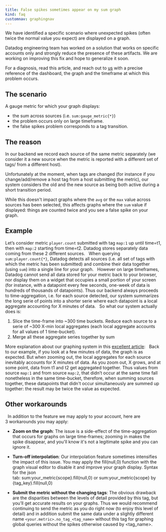 ```yaml
---
title: False spikes sometimes appear on my sum graph
kind: faq
customnav: graphingnav
---
```


We have identified a specific scenario where unexpected spikes (often twice the normal value you expect) are displayed on a graph.

Datadog engineering team has worked on a solution that works on specific accounts only and strongly reduce the presence of these artifacts. We are working on improving this fix and hope to generalize it soon.

For a diagnosis, read this article, and reach out to [us](/help) with a precise reference of the dashboard, the graph and the timeframe at which this problem occurs.

## The scenario

A gauge metric for which your graph displays:

* the sum across sources (i.e. `sum:gauge_metric{*}`)
* the problem occurs only on large timeframe. 
* the false spikes problem corresponds to a tag transition. 

## The reason

In our backend we record each source of the same metric separately (we consider it a new source when the metric is reported with a different set of tags/ from a different host).

Unfortunately at the moment, when tags are changed (for instance if you change/add/remove a host tag from a host submitting the metric), our system considers the old and the new source as being both active during a short transition period.

While this doesn't impact graphs where the `avg` or the `max` value across sources has been selected, this affects graphs where the `sum` value if displayed: things are counted twice and you see a false spike on your graph.

## Example

Let’s consider metric `player.count` submitted with tag `map:1` up until time=t1, then with `map:2` starting from time=t2. Datadog stores separately data coming from these 2 different sources.
 
When querying `sum:player.count{*}`, Datadog detects all sources (i.e. all set of tags with which the metric has been submitted) and combine their data together (using `sum`) into a single line for your graph.
 
However on large timeframes, Datadog cannot send all data stored for your metric back to your browser, nor display them on a widget that occupies a small portion of your screen (for instance, with a datapoint every few seconds, one-week of data is hundreds of thousands of datapoints). Thus our backend always proceeds to time-aggregation, i.e. for each source detected, our system summarizes the long serie of points into a shorter serie where each datapoint is a local aggregate accounting for X minutes of data.
 
So what our system actually does is:

1. Slice the time-frame into ~300 time buckets. Reduce each source to a serie of ~300 X-min local aggregates (each local aggregate accounts for all values of 1 time-bucket).
2. Merge all these aggregate series together by sum

More explanation about our graphing system in this [excellent article](/getting_started/from_the_query_to_the_graph):
 
Back to our example, if you look at a few minutes of data, the graph is as expected. But when zooming out, the local aggregates for each source inevitably accounts for X minutes of data. As you zoom out, X grows, and at some point, data from t1 and t2 get aggregated together. Thus values from source `map:1` and from source `map:2`, that didn’t occur at the same time fall nonetheless in the same time-bucket, therefore, when summing sources together, these datapoints that didn't occur simultaneously are summed up together: the result may be twice the value as expected.

## Other workarounds
 
In addition to the feature we may apply to your account, here are 3 workarounds you may apply:

* **Zoom on the graph**: The issue is a side-effect of the time-aggregation that occurs for graphs on large time-frames; zooming in makes the spike disappear, and you'll know it's not a legitimate spike and you can ignore it.

* **Turn-off interpolation**: Our interpolation feature sometimes intensifies the impact of this issue. You may apply the fill(null,0) function with the graph visual editor to disable it and improve your graph display. Syntax for the json tab: sum:your_metric{scope}.fill(null,0) or sum:your_metric{scope} by {tag_key}.fill(null,0)

* **Submit the metric without the changing tags**: The obvious drawback are the disparities between the levels of detail provided by this tag, but you’ll get accurate results on your graphs. Thus we would recommend continuing to send the metric as you do right now (to enjoy this level of detail) and in addition submit the same data under a slightly different name `<your.metric>.no_tag_<tag_name>` without this tag for graphing global queries without the spikes otherwise caused by <tag_name>.